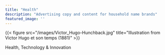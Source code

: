 ```yaml
---
title: "Health"
description: "Advertising copy and content for household name brands"
featured_image: ''
---
```

{{< figure src="/images/Victor_Hugo-Hunchback.jpg" title="Illustration from Victor Hugo et son temps (1881)" >}}

Health, Technology & Innovation